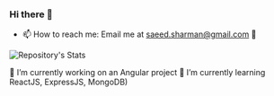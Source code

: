 ### Hi there 👋
- 📫 How to reach me: Email me at saeed.sharman@gmail.com 🙂

<!--
[![Saeed's GitHub stats](https://github-readme-stats.vercel.app/api?username=saeed1989)](https://github.com/saeed1989/github-readme-stats)
-->
![Repository's Stats](https://github-readme-stats.vercel.app/api/top-langs/?username=saeed1989&theme=blue-green)

<!--
[![Visits Badge](https://badges.pufler.dev/visits/saeed1989/saeed1989)](https://github.com/saeed1989)
-->

🔭 I’m currently working on an Angular project
🌱 I’m currently learning ReactJS, ExpressJS, MongoDB)
<!--
- 👯 I’m looking to collaborate on ...
- 🤔 I’m looking for help with ...
- 💬 Ask me about ...
- 📫 How to reach me: ...
- 😄 Pronouns: ...
- ⚡ Fun fact: ...
-->
